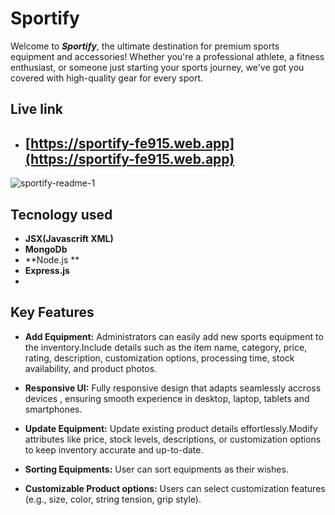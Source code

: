 
# Sportify

Welcome to ***Sportify***, the ultimate destination for premium sports equipment and accessories! Whether you're a professional athlete, a fitness enthusiast, or someone just starting your sports journey, we've got you covered with high-quality gear for every sport.


## Live link

- ## [https://sportify-fe915.web.app](https://sportify-fe915.web.app)

![sportify-readme-1](https://github.com/user-attachments/assets/8d5cdbb9-28e1-490b-ae04-352cb09f9a98)

## Tecnology used

- **JSX(Javascrift XML)** 
- **MongoDb** 
- **Node.js ** 
- **Express.js**
- 
## Key Features

- **Add Equipment:** Administrators can easily add new sports equipment to the inventory.Include details such as the item name, category, price, rating, description, customization options, processing time, stock availability, and product photos.

- **Responsive UI:** Fully responsive design that adapts seamlessly accross devices , ensuring smooth experience in desktop, laptop, tablets and smartphones.

- **Update Equipment:** Update existing product details effortlessly.Modify attributes like price, stock levels, descriptions, or customization options to keep inventory accurate and up-to-date.
- **Sorting Equipments:** User can sort equipments as their wishes.
- **Customizable Product options:** Users can select customization features (e.g., size, color, string tension, grip style).





    
